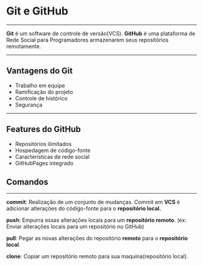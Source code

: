 # Git e GitHub
---

**Git** é um software de controle de versão(VCS).
**GitHub** é uma plataforma de Rede Social para Programadores armazenarem seus repositórios remotamente.

---
## Vantagens do Git

* Trabalho em equipe
* Ramificação do projeto
* Controle de histórico
* Segurança
---

## Features do GitHub

* Repositórios ilimitados
* Hospedagem de código-fonte
* Características de rede social
* GitHubPages integrado

## Comandos
---

**commit**: Realização de um conjunto de mudanças.
Commit em **VCS** é adicionar alterações do código-fonte para o **repositório local.**

**push**: Empurra essas alterações locais para um **repositório remoto**.
(ex: Enviar alterações locais para um repositório no GitHub)

**pull**: Pegar as novas alterações do repositório **remoto** para o **repositório local**.

**clone**: Copiar um repositório remoto para sua maquina(repositório local).